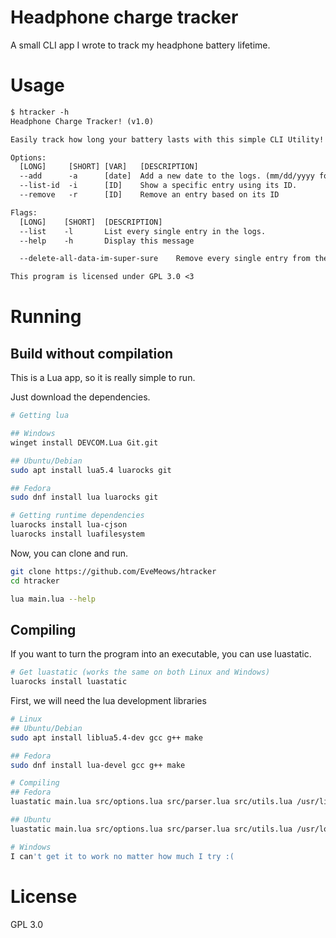 # Headphone charge tracker

A small CLI app I wrote to track my headphone battery lifetime.

# Usage
```txt
$ htracker -h
Headphone Charge Tracker! (v1.0)

Easily track how long your battery lasts with this simple CLI Utility!

Options:
  [LONG]     [SHORT] [VAR]   [DESCRIPTION]
  --add      -a      [date]  Add a new date to the logs. (mm/dd/yyyy format)
  --list-id  -i      [ID]    Show a specific entry using its ID.
  --remove   -r      [ID]    Remove an entry based on its ID

Flags:
  [LONG]    [SHORT]  [DESCRIPTION]
  --list    -l       List every single entry in the logs.
  --help    -h       Display this message

  --delete-all-data-im-super-sure    Remove every single entry from the logs (CANNOT BE UNDONE.)

This program is licensed under GPL 3.0 <3
```

# Running

## Build without compilation
This is a Lua app, so it is really simple to run.

Just download the dependencies.
```bash
# Getting lua

## Windows
winget install DEVCOM.Lua Git.git

## Ubuntu/Debian
sudo apt install lua5.4 luarocks git

## Fedora
sudo dnf install lua luarocks git

# Getting runtime dependencies
luarocks install lua-cjson
luarocks install luafilesystem
```

Now, you can clone and run.
```bash
git clone https://github.com/EveMeows/htracker
cd htracker

lua main.lua --help
```

## Compiling
If you want to turn the program into an executable, you can use luastatic.

```bash
# Get luastatic (works the same on both Linux and Windows)
luarocks install luastatic
```

First, we will need the lua development libraries

```bash
# Linux
## Ubuntu/Debian
sudo apt install liblua5.4-dev gcc g++ make

## Fedora
sudo dnf install lua-devel gcc g++ make

# Compiling
## Fedora
luastatic main.lua src/options.lua src/parser.lua src/utils.lua /usr/lib64/lua/5.4/lfs.so /usr/lib64/lua/5.4/cjson.so /usr/lib64/liblua-5.4.so -I/usr/include -o htracker

## Ubuntu
luastatic main.lua src/options.lua src/parser.lua src/utils.lua /usr/local/lib/lua/5.4/lfs.so /usr/local/lib/lua/5.4/cjson.so /usr/lib/x86_64-linux-gnu/liblua-5.4.so -I/usr/include/lua5.4 -o htracker

# Windows
I can't get it to work no matter how much I try :(
```

# License
GPL 3.0
